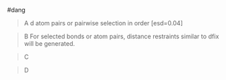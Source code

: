 #dang

>A d atom pairs or pairwise selection in order  [esd=0.04]

>B For selected bonds or atom pairs, distance restraints similar to dfix will be generated.

>C

>D